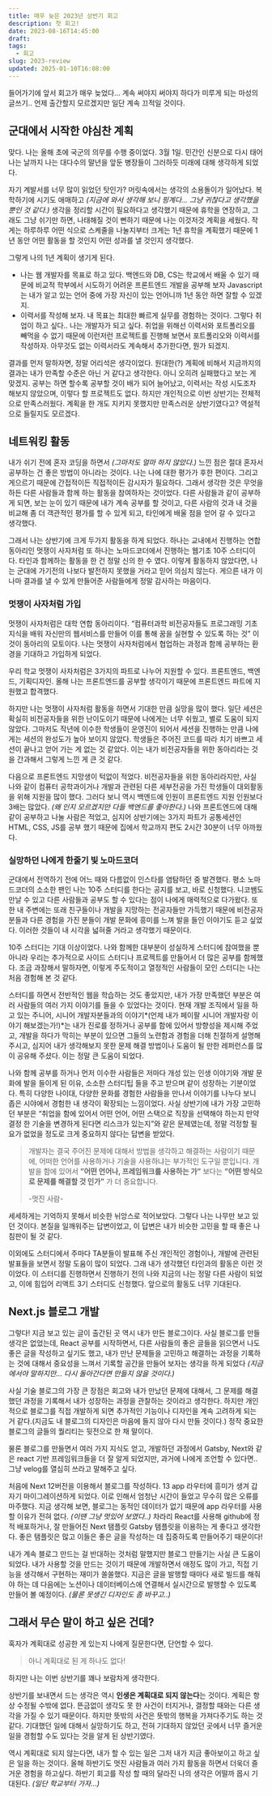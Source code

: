 ```yaml
---
title: 매우 늦은 2023년 상반기 회고
description: 첫 회고!
date: 2023-08-16T14:45:00
draft:
tags:
  - 회고
slug: 2023-review
updated: 2025-01-10T16:08:00
---
```


들어가기에 앞서 회고가 매우 늦었다… 계속 써야지 써야지 하다가 미루게 되는 마성의 글쓰기.. 언제 출간할지 모르겠지만 일단 계속 끄적일 것이다.

## 군대에서 시작한 야심찬 계획

맞다. 나는 올해 초에 국군의 의무를 수행 중이었다. 3월 1일. 민간인 신분으로 다시 태어나는 날까지 나는 대다수의 말년을 앞둔 병장들이 그러하듯 미래에 대해 생각하게 되었다.

자기 계발서를 너무 많이 읽었던 탓인가? 머릿속에서는 생각의 소용돌이가 일어났다. 복학하기에 시기도 애매하고 *(지금에 와서 생각해 보니 핑계다… 그냥 귀찮다고 생각했을 뿐인 것 같다.)* 생각을 정리할 시간이 필요하다고 생각했기 때문에 휴학을 연장하고, 그래도 그냥 쉬기만 하면, 나태해질 것이 뻔하기 때문에 나는 이것저것 계획을 세웠다. 작게는 하루하루 어떤 식으로 스케줄을 나눌지부터 크게는 1년 휴학을 계획했기 때문에 1년 동안 어떤 활동을 할 것인지 어떤 성과를 낼 것인지 생각했다.

그렇게 나의 1년 계획이 생기게 된다.

- 나는 웹 개발자를 목표로 하고 있다. 백엔드와 DB, CS는 학교에서 배울 수 있기 때문에 비교적 학부에서 시도하기 어려운 프론트엔드 개발을 공부해 보자 Javascript는 내가 알고 있는 언어 중에 가장 자신이 있는 언어니까 1년 동안 하면 잘할 수 있겠지.
- 이력서를 작성해 보자. 내 목표는 최대한 빠르게 실무를 경험하는 것이다. 그렇다 취업이 하고 싶다.. 나는 개발자가 되고 싶다. 취업을 위해선 이력서와 포트폴리오를 빼먹을 수 없기 때문에 이런저런 프로젝트를 진행해 보면서 포트폴리오와 이력서를 작성하자. 아무것도 없는 이력서라도 계속해서 추가한다면, 뭔가 되겠지.

결과를 먼저 말하자면, 정말 어리석은 생각이었다. 원대한(?) 계획에 비해서 지금까지의 결과는 내가 만족할 수준은 아닌 거 같다고 생각한다. 아니 오히려 실패했다고 보는 게 맞겠지. 공부는 하면 할수록 공부할 것이 배가 되어 늘어났고, 이력서는 작성 시도조차 해보지 않았으며, 이렇다 할 프로젝트도 없다. 하지만 개인적으로 이번 상반기는 전체적으로 만족스러웠다. 계획을 한 개도 지키지 못했지만 만족스러운 상반기였다고? 역설적으로 들릴지도 모르겠다.

## 네트워킹 활동

내가 쉬기 전에 혼자 코딩을 하면서 *(그마저도 얼마 하지 않았다.)* 느낀 점은 절대 혼자서 공부하는 건 좋은 방법이 아니라는 것이다. 나는 나에 대한 평가가 후한 편이다. 그리고 게으르기 때문에 간접적이든 직접적이든 감시자가 필요하다. 그래서 생각한 것은 무엇을 하든 다른 사람들과 함께 하는 활동을 참여하자는 것이었다. 다른 사람들과 같이 공부하게 되면, 보는 눈이 있기 때문에 내가 계속 공부를 할 것이고, 다른 사람의 것과 내 것을 비교해 좀 더 객관적인 평가를 할 수 있게 되고, 타인에게 배울 점을 얻어 갈 수 있다고 생각했다.

그래서 나는 상반기에 크게 두가지 활동을 하게 되었다. 하나는 교내에서 진행하는 연합 동아리인 멋쟁이 사자처럼 또 하나는 노마드코더에서 진행하는 웹기초 10주 스터디이다. 타인과 함께하는 활동을 한 건 정말 신의 한 수 였다. 이렇게 활동하지 않았다면, 나는 군대에 가기전의 나보다 발전하지 못했을 거라고 믿어 의심치 않는다. 게으른 내가 이나마 결과를 낼 수 있게 만들어준 사람들에게 정말 감사하는 마음이다.

### 멋쟁이 사자처럼 가입

멋쟁이 사자처럼은 대학 연합 동아리이다. “컴퓨터과학 비전공자들도 프로그래밍 기초 지식을 배워 자신만의 웹서비스를 만들어 이를 통해 꿈을 실현할 수 있도록 하는 것” 이것이 동아리의 모토이다. 나는 멋쟁이 사자처럼에서 협업하는 과정과 함께 공부하는 환경을 기대하고 가입하게 되었다.

우리 학교 멋쟁이 사자처럼은 3가지의 파트로 나누어 지원할 수 있다. 프론트엔드, 백엔드, 기획디자인. 올해 나는 프론트엔드를 공부할 생각이기 때문에 프론트엔드 파트에 지원했고 합격했다.

하지만 나는 멋쟁이 사자처럼 활동을 하면서 기대한 만큼 실망을 많이 했다. 일단 세션은 확실히 비전공자들을 위한 난이도이기 때문에 나에게는 너무 쉬웠고, 별로 도움이 되지 않았다. 그마저도 작년에 이수한 학생들이 운영진이 되어서 세션을 진행하는 만큼 나에게는 세션의 완성도가 높아 보이지 않았다. 학생들은 주어진 코드를 따라 치기 바쁘고 세션이 끝나고 얻어 가는 게 없는 것 같았다. 이는 내가 비전공자들을 위한 동아리라는 것을 간과해서 그렇게 느낀 게 큰 것 같다.

다음으로 프론트엔드 지망생이 턱없이 적었다. 비전공자들을 위한 동아리라지만, 사실 나와 같이 컴퓨터 공학과이거나 개발과 관련된 다른 세부전공을 가진 학생들이 대외활동을 위해 지원을 많이 했다. 그러다 보니 역시 백엔드에 인원이 프론트엔드 지원 인원보다 3배는 많았다. *(왜 인지 모르겠지만 다들 백엔드를 좋아한다.)* 나와 프론트엔드에 대해 같이 공부하고 나눌 사람은 적었고, 심지어 상반기에는 3가지 파트가 공통세션인 HTML, CSS, JS를 공부 했기 때문에 집에서 학교까지 편도 2시간 30분이 너무 아까웠다.

### 실망하던 나에게 한줄기 빛 노마드코더

군대에서 전역하기 전에 어느 때와 다름없이 인스타를 염탐하던 중 발견했다. 평소 노마드코더의 소소한 팬인 나는 10주 스터디를 한다는 공지를 보고, 바로 신청했다. 니코쌤도 만날 수 있고 다른 사람들과 공부도 할 수 있다는 점이 나에게 매력적으로 다가왔다. 또한 내 주변에는 또래 친구들이나 개발을 지망하는 전공자들만 가득했기 때문에 비전공자분들과 다른 경험을 가진 분들이 개발 문화에 흥미를 느껴 발을 들인 이야기도 듣고 싶었다. 이러한 것들이 내 시각을 넓혀줄 거라고 생각했기 때문이다.

10주 스터디는 기대 이상이었다. 나와 함께한 대부분이 성실하게 스터디에 참여했을 뿐 아니라 우리는 추가적으로 사이드 스터디나 프로젝트를 만들어서 더 많은 공부를 함께했다. 조금 과장해서 말하자면, 이렇게 주도적이고 열정적인 사람들이 모인 스터디는 나는 처음 경험해 본 것 같다.

스터디를 하면서 전반적인 웹을 학습하는 것도 좋았지만, 내가 가장 만족했던 부분은 여러 사람들의 여러 가지 이야기를 들을 수 있었다는 것이다. 현재 개발 조직에서 일을 하고 있는 주니어, 시니어 개발자분들과의 이야기*(언제 내가 페이팔 시니어 개발자랑 이야기 해보겠는가!)*는 내가 진로를 정하거나 공부를 함에 있어서 방향성을 제시해 주었고, 개발을 하다가 막히는 부분이 있으면 그들의 노련함과 경험을 더해 친절하게 설명해 주시고, 심지어 내가 생각해보지 못한 문제 해결 방법이나 도움이 될 만한 레퍼런스를 많이 공유해 주셨다. 이는 정말 큰 도움이 되었다.

나와 함께 공부를 하거나 먼저 이수한 사람들은 저마다 개성 있는 인생 이야기와 개발 문화에 발을 들이게 된 이유, 소소한 스터디팁 들을 주고 받으며 같이 성장하는 기분이었다. 특히 다양한 나이대, 다양한 문화를 경험한 사람들을 만나서 이야기를 나누다 보니 좁은 시야에서 경험한 내 생각이 확장되는 느낌이었다. 사실 상반기에 내가 가장 고민하던 부분은 “취업을 함에 있어서 어떤 언어, 어떤 스택으로 직장을 선택해야 하는지 만약 결정 한 기술을 변경하게 된다면 리스크가 있는지”와 같은 문제였는데, 정말 걱정할 필요가 없었을 정도로 크게 중요하지 않다는 답변을 받았다.

> 개발자는 결국 주어진 문제에 대해서 방법을 생각하고 해결하는 사람이기 때문에, 어떠한 언어를 사용하거나 기술을 사용하냐는 부가적인 도구일 뿐입니다. 개발을 함에 있어서 **”어떤 언어나, 프레임워크를 사용하는 가”** 보다는 **”어떤 방식으로 문제를 해결할 것 인가”** 가 더 중요합니다.
>
> -멋진 사람-

세세하게는 기억하지 못해서 비슷한 뉘앙스로 적어보았다. 그렇다 나는 나무만 보고 있던 것이다. 본질을 일깨워주는 답변이었고, 이 답변은 내가 비슷한 고민을 할 때 좋은 나침판이 될 것 같다.

이외에도 스터디에서 주마다 TA분들이 발표해 주신 개인적인 경험이나, 개발에 관련된 발표들을 보면서 정말 도움이 많이 되었다. 그래 내가 생각했던 타인과의 활동은 이런 것이었다. 이 스터디를 진행하면서 진행하기 전의 나와 지금의 나는 정말 다른 사람이 되었고, 이에 힘입어 리액트 3기 스터디도 신청했다. 앞으로의 활동도 너무 기대된다.

## Next.js 블로그 개발

그렇다! 지금 보고 있는 글이 출간된 곳 역시 내가 만든 블로그이다. 사실 블로그를 만들 생각은 없었는데, React 공부를 시작하면서, 다른 사람들의 좋은 글들을 읽으면서 나도 좋은 글을 작성하고 싶기도 했고, 내가 만난 문제들을 고민하고 해결하는 과정을 기록하는 것에 대해서 중요성을 느껴서 기록할 공간을 만들어 보자는 생각을 하게 되었다 *(지금에서야 말하지만… 다시 돌아간다면 만들지 않을 것이다.)*

사실 기술 블로그의 가장 큰 장점은 회고와 내가 만났던 문제에 대해서, 그 문제를 해결했던 과정을 기록해서 내가 성장하는 과정을 관찰하는 것이라고 생각한다. 하지만 개인적으로 블로그를 직접 개발하게 되면 추가적인 기능이나 디자인을 계속 고려하게 되는 거 같다.(지금도 내 블로그의 디자인은 마음에 들지 않아 다시 만들 것이다.) 정작 중요한 블로그의 글들의 퀄리티는 뒷전으로 한 채 말이다.

물론 블로그를 만들면서 여러 가지 지식도 얻고, 개발하던 과정에서 Gatsby, Next와 같은 react 기반 프레임워크들을 더 잘 알게 되었지만, 과거에 나에게 조언할 수 있다면.. 그냥 velog를 열심히 쓰라고 말해주고 싶다.

처음에 Next 12버전을 이용해서 블로그를 작성하다. 13 app 라우터에 흥미가 생겨 갑자기 마이그레이션하게 되었다. 이로 인해서 엄청난 시간이 들었고 무수히 많은 오류를 마주했다. 지금 생각해 보면, 블로그는 동적인 데이터가 없기 때문에 app 라우터를 사용할 이유가 전혀 없다. *(이땐 그냥 멋있어 보였다..)* 차라리 React를 사용해 github에 정적 배포하거나, 잘 만들어진 Next 탬플릿 Gatsby 탬플릿을 이용하는 게 좋다고 생각한다. 좋은 탬플릿은 많고 이들은 좋은 글을 작성하는 데 집중하도록 만들어주기 때문이다!

내가 계속 블로그 만드는 걸 반대하는 것처럼 말했지만 블로그 만들기는 사실 큰 도움이 되었다. 내가 사용할 것을 만드는 것이기 때문에 개발하면서 애정도 많이 가고, 직접 기능을 생각해서 구현하는 재미가 쏠쏠했다. 지금은 글을 발행할 때마다 새로 빌드를 해줘야 하는 데 다음에는 노션이나 데이터베이스에 연결해서 실시간으로 발행할 수 있도록 만들어 볼 예정이다. *(물론 못생긴 디자인도 좀 바꾸고..)*

## 그래서 무슨 말이 하고 싶은 건데?

혹자가 계획대로 성공한 게 있는지 나에게 질문한다면, 단언할 수 있다.

> 아니 계획대로 된 게 하나도 없다!

하지만 나는 이번 상반기를 꽤나 보람차게 생각한다.

상반기를 보내면서 드는 생각은 역시 **인생은 계획대로 되지 않는다**는 것이다. 계획은 항상 수정될 수밖에 없다. 뜬금없이 생각도 못 한 사건이 터지거나, 결정할 때와는 다른 생각을 가질 수 있기 때문이다. 하지만 뜻밖의 사건은 뜻밖의 행복을 가져다주기도 하는 것 같다. 기대했던 일에 대해서 실망하기도 하고, 전혀 기대하지 않았던 곳에서 너무 즐거운 일을 경험할 수도 있다는 것을 알게 된 상반기였다.

역시 계획대로 되지 않는다면, 내가 할 수 있는 일은 그저 내가 지금 좋아보이고 하고 싶은 일을 하는 것이다. 올해 하반기도 멋진 사람들과 여러 가지 활동을 하면서 더욱더 즐거운 경험을 하고싶다. 하반기 회고를 작성 할 때의 달라진 나의 생각은 어떨까 몹시 기대된다. *(일단 학교부터 가자…)*
